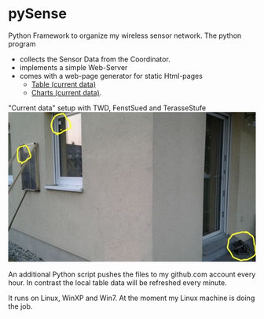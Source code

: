 # pySense
Python Framework to organize my wireless sensor network. The python program
- collects the Sensor Data from the Coordinator.
- implements a simple Web-Server
- comes with a web-page generator for static Html-pages
   - [Table (current data)](http://htmlpreview.github.io/?https://github.com/ldpgh/pySense/blob/master/Funksensoren_Table_icon.html)
   - [Charts (current data)](http://htmlpreview.github.io/?https://github.com/ldpgh/pySense/blob/master/Funksensoren_Charts_icon.html).

"Current data" setup with TWD, FenstSued and TerasseStufe
![wand.jpg](https://github.com/ldpgh/pySense/blob/master/wand.jpg)

An additional Python script pushes the files to my github.com account every hour. In contrast the local table data will be refreshed every minute. 

It runs on Linux, WinXP and Win7. At the moment my Linux machine is doing the job.
